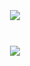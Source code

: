 <div id="main" align="center">
  <br>
    <img 
        src="https://github-readme-stats.vercel.app/api?username=jungyeob102&hide=stars,contribs&count_private=true&show_icons=true"
        style="height: auto; margin-left: 20px; margin-right: 20px; padding: 10px;"/>
</div>

<br>
  <p align="center">
    <img src="https://img.shields.io/badge/C++-000000?style=flat-square&logo=C%2B%2B&logoColor=white%22/%3E
    <img src="https://img.shields.io/badge/Unreal Engine-313131?style=flat-square&logo=Unrealengine&logoColor=white"/>

</div>

